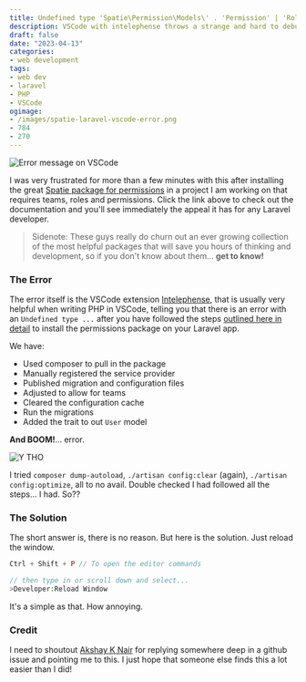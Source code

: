 ```yaml
---
title: Undefined type 'Spatie\Permission\Models\' . 'Permission' | 'Role' | 'HasRoles'
description: VSCode with intelephense throws a strange and hard to debug error when using the spatie/laravel-permissions package even when you follow the docs to the letter. Here is how to fix it.
draft: false
date: "2023-04-13"
categories:
- web development
tags:
- web dev
- laravel
- PHP
- VSCode
ogimage:
- /images/spatie-laravel-vscode-error.png
- 784
- 270
---
```


![Error message on VSCode](/images/spatie-laravel-vscode-error.png)

I was very frustrated for more than a few minutes with this after installing the great [Spatie package for permissions](https://spatie.be/docs/laravel-permission/v5/introduction) in a project I am working on that requires teams, roles and permissions. Click the link above to check out the documentation and you'll see immediately the appeal it has for any Laravel developer.

> Sidenote: These guys really do churn out an ever growing collection of the most helpful packages that will save you hours of thinking and development, so if you don't know about them... **get to know!**

### The Error

The error itself is the VSCode extension [Intelephense](https://intelephense.com/), that is usually very helpful when writing PHP in VSCode, telling you that there is an error with an `Undefined type ...` after you have followed the steps [outlined here in detail](https://spatie.be/docs/laravel-permission/v5/installation-laravel) to install the permissions package on your Laravel app.

We have:

- Used composer to pull in the package
- Manually registered the service provider
- Published migration and configuration files
- Adjusted to allow for teams
- Cleared the configuration cache
- Run the migrations
- Added the trait to out `User` model

**And BOOM!**... error.

![Y THO](/images/y-tho.png)

I tried `composer dump-autoload`, `./artisan config:clear` (again), `./artisan config:optimize`, all to no avail. Double checked I had followed all the steps... I had. So??

### The Solution

The short answer is, there is no reason. But here is the solution. Just reload the window.

```php
Ctrl + Shift + P // To open the editor commands

// then type in or scroll down and select...
>Developer:Reload Window
```

It's a simple as that. How annoying.

### Credit

I need to shoutout [Akshay K Nair](https://github.com/akshayknz) for replying somewhere deep in a github issue and pointing me to this. I just hope that someone else finds this a lot easier than I did!
